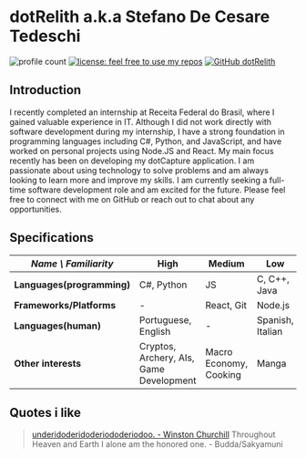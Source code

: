 # dotRelith a.k.a Stefano De Cesare Tedeschi
![profile count](https://komarev.com/ghpvc/?username=dotRelith&color=red)
[![license: feel free to use my repos](https://img.shields.io/badge/license-feel%20free%20to%20use%20my%20repos-success)](https://github.com/dotRelith)
[![GitHub dotRelith](https://img.shields.io/github/followers/dotRelith?label=follow&style=social)](https://github.com/dotRelith)

## Introduction
I recently completed an internship at Receita Federal do Brasil, where I gained valuable experience in IT. Although I did not work directly with software development during my internship, I have a strong foundation in programming languages including C#, Python, and JavaScript, and have worked on personal projects using Node.JS and React. My main focus recently has been on developing my dotCapture application. I am passionate about using technology to solve problems and am always looking to learn more and improve my skills. I am currently seeking a full-time software development role and am excited for the future. Please feel free to connect with me on GitHub or reach out to chat about any opportunities.

## Specifications
| *Name \ Familiarity* | High | Medium | Low |
| --------------- | --------------- | --------------- | ------------- |
| **Languages(programming)** | C#, Python | JS | C, C++, Java |
| **Frameworks/Platforms** | - | React, Git | Node.js |
| **Languages(human)** | Portuguese, English | - | Spanish, Italian |
| **Other interests** | Cryptos, Archery, AIs, Game Development | Macro Economy, Cooking | Manga |

## Quotes i like
> [underidoderidoderiododeriodoo. - Winston Churchill](https://www.youtube.com/shorts/ldq-TT7gyb0)
> Throughout Heaven and Earth I alone am the honored one. - Budda/Sakyamuni
